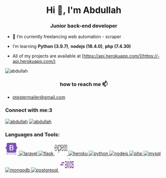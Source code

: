 
<h1 align="center">Hi 👋, I'm Abdullah</h1>
<h3 align="center">Junior back-end developer</h3>

- 🔭 I’m currently freelancing web automation - scraper
-  I’m learning **Python (3.9.7)**, **nodejs (18.4.0)**, **php (7.4.30)**

- All of my projects are available at [https://api.herokuapp.com/](https://-api.herokuapp.com/)

<p align="left"> <img src="https://komarev.com/ghpvc/?username=sadvibes1&label=Profile%20views&color=0e75b6&style=flat" alt="abdullah" /> </p>

<h3 align="center">how to reach me 📫</h3>


- ptestermailer@gmail.com


<h3 align="left">Connect with me:3</h3>
<p align="left">
<a href="https://fb.com/100082061636989" target="blank"><img align="center" src="https://raw.githubusercontent.com/rahuldkjain/github-profile-readme-generator/master/src/images/icons/Social/facebook.svg" alt="abdullah" height="30" width="40" /></a>
<a href="https://wa.me/6282349915082" target="blank"><img align="center" src="https://raw.githubusercontent.com/rahuldkjain/github-profile-readme-generator/master/src/images/icons/Social/whatsapp.svg" alt="abdullah" height="30" width="40" /></a>

<h3 align="left">Languages and Tools:</h3>
<p align="left"> <a href="https://getbootstrap.com" target="_blank"> <img src="https://raw.githubusercontent.com/devicons/devicon/master/icons/bootstrap/bootstrap-plain-wordmark.svg" alt="bootstrap" width="40" height="40"/> </a>
<a href="https://laravel.com" target="_blank"> <img src="https://raw.githubusercontent.com/rahuldkjain/github-profile-readme-generator/master/src/images/icons/Framework/laravel.svg" alt="laravel" width="40" height="40"/> </a>
<a href="https://docs.com" target="_blank"> <img src="https://raw.githubusercontent.com/rahuldkjain/github-profile-readme-generator/master/src/images/icons/Framework/flask.svg" alt="flask" width="40" height="40"/> </a>
<a href="https://expressjs.com" target="_blank"> <img src="https://raw.githubusercontent.com/rahuldkjain/github-profile-readme-generator/master/src/images/icons/BackendDevelopment/express.svg" alt="express" width="40" height="40"/> </a>
<a href="https://heroku.com" target="_blank"> <img src="https://www.vectorlogo.zone/logos/heroku/heroku-icon.svg" alt="heroku" width="40" height="40"/> </a>
<a href="https://python.org" target="_blank"> <img src="https://raw.githubusercontent.com/rahuldkjain/github-profile-readme-generator/master/src/images/icons/ProgrammingLanguages/python.svg" alt="python" width="40" height="40"/> </a>
<a href="https://nodejs.org" target="_blank"> <img src="https://raw.githubusercontent.com/rahuldkjain/github-profile-readme-generator/master/src/images/icons/BackendDevelopment/nodejs.svg" alt="nodejs" width="40" height="40"/> </a>
<a href="https://php.net" target="_blank"> <img src="https://raw.githubusercontent.com/rahuldkjain/github-profile-readme-generator/master/src/images/icons/ProgrammingLanguages/php.svg" alt="php" width="40" height="40"/> </a>
<a href="https://phpmyadmin.com" target="_blank"> <img src="https://raw.githubusercontent.com/rahuldkjain/github-profile-readme-generator/master/src/images/icons/Database/mysql.svg" alt="mysql" width="40" height="40"/> </a>
<a href="https://mongodb.com" target="_blank"> <img src="https://raw.githubusercontent.com/rahuldkjain/github-profile-readme-generator/master/src/images/icons/Database/mongodb.svg" alt="mongodb" width="40" height="40"/> </a>
<a href="https://.com" target="_blank"> <img src="https://raw.githubusercontent.com/rahuldkjain/github-profile-readme-generator/master/src/images/icons/Database/postgresql.svg" alt="postgresql" width="40" height="40"/> </a>
<a href="https://zetcode.com/javascript/axios/" target="_blank"> <img src="https://raw.githubusercontent.com/sadvibes1/sadvibes1/main/images/axios.png" alt="bootstrap" width="50" height="50"/> </a>

